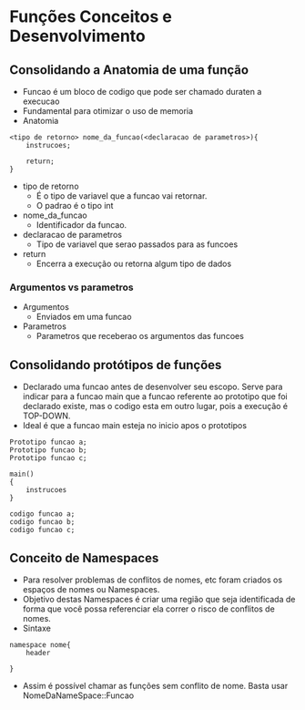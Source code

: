 # Funções Conceitos e Desenvolvimento

## Consolidando a Anatomia de uma função
* Funcao é um bloco de codigo que pode ser chamado duraten a execucao
* Fundamental para otimizar o uso de memoria
* Anatomia 

```
<tipo de retorno> nome_da_funcao(<declaracao de parametros>){
    instrucoes;

    return;
}

```

* tipo de retorno
    * É o tipo de variavel que a funcao vai retornar.
    * O padrao é o tipo int
* nome_da_funcao
    * Identificador da funcao. 
* declaracao de parametros
    * Tipo de variavel que serao passados para as funcoes
* return
    * Encerra a execução ou retorna algum tipo de dados
### Argumentos vs parametros
   * Argumentos
        * Enviados em uma funcao
   * Parametros
        * Parametros que receberao os argumentos das funcoes

## Consolidando protótipos de funções
* Declarado uma funcao antes de desenvolver seu escopo. Serve para indicar para a funcao main que a funcao
referente ao prototipo que foi declarado existe, mas o codigo esta em outro lugar, pois a execução é TOP-DOWN.
* Ideal é que a funcao main esteja no inicio apos o prototipos

```
Prototipo funcao a;
Prototipo funcao b;
Prototipo funcao c;

main()
{
    instrucoes
}

codigo funcao a;
codigo funcao b;
codigo funcao c;
```

## Conceito de Namespaces
* Para resolver problemas de conflitos de nomes, etc foram criados os espaços de nomes ou Namespaces.
*  Objetivo destas Namespaces é criar uma região que seja identificada de forma que você possa referenciar ela correr o risco de conflitos de nomes.
* Sintaxe

```
namespace nome{
    header

}

```

* Assim é possível chamar as funções sem conflito de nome. Basta usar NomeDaNameSpace::Funcao